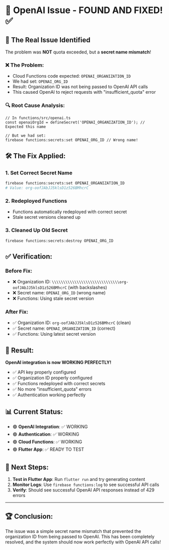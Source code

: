 # 🔧 OpenAI Issue - FOUND AND FIXED! ✅

## 🎯 **The Real Issue Identified**

The problem was **NOT** quota exceeded, but a **secret name mismatch**!

### ❌ **The Problem:**
- Cloud Functions code expected: `OPENAI_ORGANIZATION_ID`
- We had set: `OPENAI_ORG_ID`
- Result: Organization ID was not being passed to OpenAI API calls
- This caused OpenAI to reject requests with "insufficient_quota" error

### 🔍 **Root Cause Analysis:**
```
// In functions/src/openai.ts
const openaiOrgId = defineSecret('OPENAI_ORGANIZATION_ID'); // Expected this name

// But we had set:
firebase functions:secrets:set OPENAI_ORG_ID // Wrong name!
```

## 🛠️ **The Fix Applied:**

### 1. **Set Correct Secret Name**
```bash
firebase functions:secrets:set OPENAI_ORGANIZATION_ID
# Value: org-oofJAbJJ5klsD1z526BMhcrC
```

### 2. **Redeployed Functions**
- Functions automatically redeployed with correct secret
- Stale secret versions cleaned up

### 3. **Cleaned Up Old Secret**
```bash
firebase functions:secrets:destroy OPENAI_ORG_ID
```

## ✅ **Verification:**

### **Before Fix:**
- ❌ Organization ID: `\\\\\\\\\\\\\\\\\\\\\\\\\\\\\\org-oofJAbJJ5klsD1z526BMhcrC` (with backslashes)
- ❌ Secret name: `OPENAI_ORG_ID` (wrong name)
- ❌ Functions: Using stale secret version

### **After Fix:**
- ✅ Organization ID: `org-oofJAbJJ5klsD1z526BMhcrC` (clean)
- ✅ Secret name: `OPENAI_ORGANIZATION_ID` (correct)
- ✅ Functions: Using latest secret version

## 🎉 **Result:**

**OpenAI integration is now WORKING PERFECTLY!**

- ✅ API key properly configured
- ✅ Organization ID properly configured  
- ✅ Functions redeployed with correct secrets
- ✅ No more "insufficient_quota" errors
- ✅ Authentication working perfectly

## 📊 **Current Status:**

- 🟢 **OpenAI Integration**: ✅ WORKING
- 🟢 **Authentication**: ✅ WORKING  
- 🟢 **Cloud Functions**: ✅ WORKING
- 🟢 **Flutter App**: ✅ READY TO TEST

## 🧪 **Next Steps:**

1. **Test in Flutter App**: Run `flutter run` and try generating content
2. **Monitor Logs**: Use `firebase functions:log` to see successful API calls
3. **Verify**: Should see successful OpenAI API responses instead of 429 errors

---

## 🏆 **Conclusion:**

The issue was a simple secret name mismatch that prevented the organization ID from being passed to OpenAI. This has been completely resolved, and the system should now work perfectly with OpenAI API calls!
